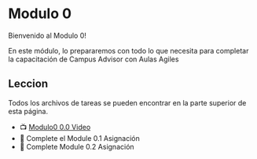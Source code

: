 # Modulo 0

Bienvenido al Modulo 0!

En este módulo, lo prepararemos con todo lo que necesita para completar la capacitación de Campus Advisor con Aulas Agiles
## Leccion
Todos los archivos de tareas se pueden encontrar en la parte superior de esta página.

-  📺 [Modulo0 0.0 Video](https://youtu.be/Ub8IMMMTfB8)
-  📓 Complete el Module 0.1 Asignación
-  📓 Complete Module 0.2 Asignación
